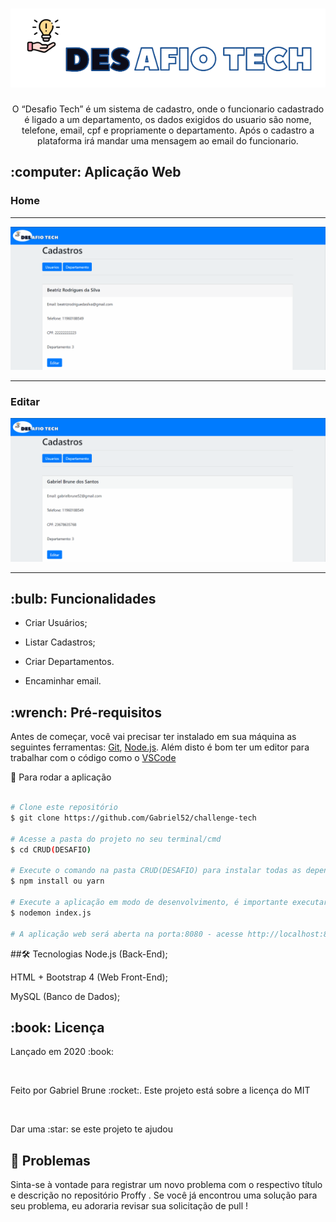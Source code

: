 <h1 align="center">
    <img alt="Logo" title="Logo" src="public/assets/logos.png">
</h1>
<p align="center"> 
  O “Desafio Tech” é um sistema de cadastro, onde o funcionario cadastrado é ligado a um departamento, os dados exigidos do usuario são nome, telefone, email, cpf e propriamente o departamento. Após o cadastro a plataforma irá mandar uma mensagem ao email do funcionario.
</p>
 <h2>:computer: Aplicação Web</h2>
 <h3>Home</h3>
<hr>
 <img alt="Logo" title="Logo" src="public/assets/landingPage.gif">
 <hr>
<h3> Editar</h3>
 <img alt="Logo" title="Logo" src="public/assets/edit.gif">
<hr>
<h2> :bulb: Funcionalidades</h2>

* Criar Usuários;

* Listar Cadastros;

* Criar Departamentos.

* Encaminhar email.
<h2> :wrench: Pré-requisitos</h2>

 Antes de começar, você vai precisar ter instalado em sua máquina as seguintes ferramentas:
[Git](https://git-scm.com), [Node.js](https://nodejs.org/en/). Além disto é bom ter um editor para trabalhar com o código como o [VSCode](https://code.visualstudio.com/)

:rocket: Para rodar a aplicação

  ```bash

# Clone este repositório
$ git clone https://github.com/Gabriel52/challenge-tech

# Acesse a pasta do projeto no seu terminal/cmd
$ cd CRUD(DESAFIO)

# Execute o comando na pasta CRUD(DESAFIO) para instalar todas as dependências
$ npm install ou yarn

# Execute a aplicação em modo de desenvolvimento, é importante executar este
$ nodemon index.js

# A aplicação web será aberta na porta:8080 - acesse http://localhost:8080

 ```

##🛠 Tecnologias
Node.js (Back-End);

HTML + Bootstrap 4 (Web Front-End);

MySQL (Banco de Dados);

<h2> :book: Licença </h2>
<p>Lançado em 2020 :book:</p></br>
<p>Feito por Gabriel Brune :rocket:. Este projeto está sobre a licença do MIT</p></br>
<p>Dar uma :star: se este projeto te ajudou</p>

<h2> 🐛 Problemas</h2
<p>Sinta-se à vontade para registrar um novo problema com o respectivo título e descrição no repositório Proffy . Se você já encontrou uma solução para seu problema, eu adoraria revisar sua solicitação de pull !</p>






